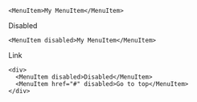     <MenuItem>My MenuItem</MenuItem>

Disabled

    <MenuItem disabled>My MenuItem</MenuItem>

Link

    <div>
      <MenuItem disabled>Disabled</MenuItem>
      <MenuItem href="#" disabled>Go to top</MenuItem>
    </div>
